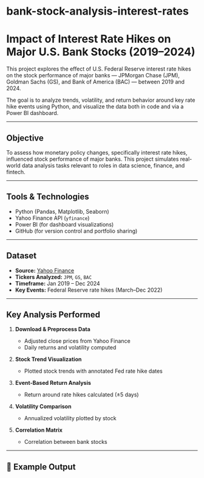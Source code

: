 # bank-stock-analysis-interest-rates
#  Impact of Interest Rate Hikes on Major U.S. Bank Stocks (2019–2024)

This project explores the effect of U.S. Federal Reserve interest rate hikes on the stock performance of major banks — JPMorgan Chase (JPM), Goldman Sachs (GS), and Bank of America (BAC) — between 2019 and 2024.

The goal is to analyze trends, volatility, and return behavior around key rate hike events using Python, and visualize the data both in code and via a Power BI dashboard.

---

##  Objective

To assess how monetary policy changes, specifically interest rate hikes, influenced stock performance of major banks. This project simulates real-world data analysis tasks relevant to roles in data science, finance, and fintech.

---

##  Tools & Technologies

- Python (Pandas, Matplotlib, Seaborn)
- Yahoo Finance API (`yfinance`)
- Power BI (for dashboard visualizations)
- GitHub (for version control and portfolio sharing)

---

## Dataset

- **Source:** [Yahoo Finance](https://finance.yahoo.com/)
- **Tickers Analyzed:** `JPM`, `GS`, `BAC`
- **Timeframe:** Jan 2019 – Dec 2024
- **Key Events:** Federal Reserve rate hikes (March–Dec 2022)

---

##  Key Analysis Performed

1. **Download & Preprocess Data**
   - Adjusted close prices from Yahoo Finance
   - Daily returns and volatility computed

2. **Stock Trend Visualization**
   - Plotted stock trends with annotated Fed rate hike dates

3. **Event-Based Return Analysis**
   - Return around rate hikes calculated (±5 days)

4. **Volatility Comparison**
   - Annualized volatility plotted by stock

5. **Correlation Matrix**
   - Correlation between bank stocks

---

## 🔎 Example Output
